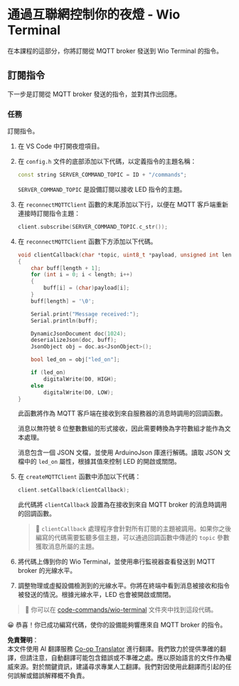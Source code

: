 <!--
CO_OP_TRANSLATOR_METADATA:
{
  "original_hash": "6754c915dae64ba70fcd5e52c37f3adf",
  "translation_date": "2025-08-24T23:12:40+00:00",
  "source_file": "1-getting-started/lessons/4-connect-internet/wio-terminal-commands.md",
  "language_code": "tw"
}
-->
# 通過互聯網控制你的夜燈 - Wio Terminal

在本課程的這部分，你將訂閱從 MQTT broker 發送到 Wio Terminal 的指令。

## 訂閱指令

下一步是訂閱從 MQTT broker 發送的指令，並對其作出回應。

### 任務

訂閱指令。

1. 在 VS Code 中打開夜燈項目。

1. 在 `config.h` 文件的底部添加以下代碼，以定義指令的主題名稱：

    ```cpp
    const string SERVER_COMMAND_TOPIC = ID + "/commands";
    ```

    `SERVER_COMMAND_TOPIC` 是設備訂閱以接收 LED 指令的主題。

1. 在 `reconnectMQTTClient` 函數的末尾添加以下行，以便在 MQTT 客戶端重新連接時訂閱指令主題：

    ```cpp
    client.subscribe(SERVER_COMMAND_TOPIC.c_str());
    ```

1. 在 `reconnectMQTTClient` 函數下方添加以下代碼。

    ```cpp
    void clientCallback(char *topic, uint8_t *payload, unsigned int length)
    {
        char buff[length + 1];
        for (int i = 0; i < length; i++)
        {
            buff[i] = (char)payload[i];
        }
        buff[length] = '\0';
    
        Serial.print("Message received:");
        Serial.println(buff);
    
        DynamicJsonDocument doc(1024);
        deserializeJson(doc, buff);
        JsonObject obj = doc.as<JsonObject>();
    
        bool led_on = obj["led_on"];
    
        if (led_on)
            digitalWrite(D0, HIGH);
        else
            digitalWrite(D0, LOW);
    }
    ```

    此函數將作為 MQTT 客戶端在接收到來自服務器的消息時調用的回調函數。

    消息以無符號 8 位整數數組的形式接收，因此需要轉換為字符數組才能作為文本處理。

    消息包含一個 JSON 文檔，並使用 ArduinoJson 庫進行解碼。讀取 JSON 文檔中的 `led_on` 屬性，根據其值來控制 LED 的開啟或關閉。

1. 在 `createMQTTClient` 函數中添加以下代碼：

    ```cpp
    client.setCallback(clientCallback);
    ```

    此代碼將 `clientCallback` 設置為在接收到來自 MQTT broker 的消息時調用的回調函數。

    > 💁 `clientCallback` 處理程序會針對所有訂閱的主題被調用。如果你之後編寫的代碼需要監聽多個主題，可以通過回調函數中傳遞的 `topic` 參數獲取消息所屬的主題。

1. 將代碼上傳到你的 Wio Terminal，並使用串行監視器查看發送到 MQTT broker 的光線水平。

1. 調整物理或虛擬設備檢測到的光線水平。你將在終端中看到消息被接收和指令被發送的情況。根據光線水平，LED 也會被開啟或關閉。

> 💁 你可以在 [code-commands/wio-terminal](../../../../../1-getting-started/lessons/4-connect-internet/code-commands/wio-terminal) 文件夾中找到這段代碼。

😀 恭喜！你已成功編寫代碼，使你的設備能夠響應來自 MQTT broker 的指令。

**免責聲明**：  
本文件使用 AI 翻譯服務 [Co-op Translator](https://github.com/Azure/co-op-translator) 進行翻譯。我們致力於提供準確的翻譯，但請注意，自動翻譯可能包含錯誤或不準確之處。應以原始語言的文件作為權威來源。對於關鍵資訊，建議尋求專業人工翻譯。我們對因使用此翻譯而引起的任何誤解或錯誤解釋概不負責。